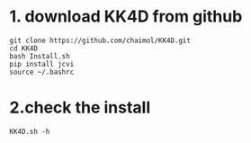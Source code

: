 # 1. download KK4D from github 
```
git clone https://github.com/chaimol/KK4D.git
cd KK4D
bash Install.sh
pip install jcvi
source ~/.bashrc
```
# 2.check the install
```
KK4D.sh -h
```